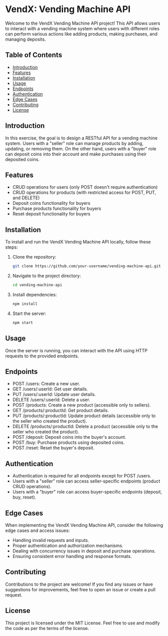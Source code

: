 # VendX: Vending Machine API

Welcome to the VendX Vending Machine API project! This API allows users to interact with a vending machine system where users with different roles can perform various actions like adding products, making purchases, and managing deposits.

## Table of Contents
- [Introduction](#introduction)
- [Features](#features)
- [Installation](#installation)
- [Usage](#usage)
- [Endpoints](#endpoints)
- [Authentication](#authentication)
- [Edge Cases](#edge-cases)
- [Contributing](#contributing)
- [License](#license)

## Introduction
In this exercise, the goal is to design a RESTful API for a vending machine system. Users with a "seller" role can manage products by adding, updating, or removing them. On the other hand, users with a "buyer" role can deposit coins into their account and make purchases using their deposited coins.

## Features
- CRUD operations for users (only POST doesn't require authentication)
- CRUD operations for products (with restricted access for POST, PUT, and DELETE)
- Deposit coins functionality for buyers
- Purchase products functionality for buyers
- Reset deposit functionality for buyers

## Installation
To install and run the VendX Vending Machine API locally, follow these steps:

1. Clone the repository:
   ```bash
   git clone https://github.com/your-username/vending-machine-api.git
2. Navigate to the project directory:
   ```bash
   cd vending-machine-api
3. Install dependencies:
   ```bash
   npm install
4. Start the server:
   ```bash
   npm start

## Usage
Once the server is running, you can interact with the API using HTTP requests to the provided endpoints.

## Endpoints
- POST /users: Create a new user.
- GET /users/:userId: Get user details.
- PUT /users/:userId: Update user details.
- DELETE /users/:userId: Delete a user.
- POST /products: Create a new product (accessible only to sellers).
- GET /products/:productId: Get product details.
- PUT /products/:productId: Update product details (accessible only to the seller who created the product).
- DELETE /products/:productId: Delete a product (accessible only to the seller who created the product).
- POST /deposit: Deposit coins into the buyer's account.
- POST /buy: Purchase products using deposited coins.
- POST /reset: Reset the buyer's deposit.

## Authentication
- Authentication is required for all endpoints except for POST /users.
- Users with a "seller" role can access seller-specific endpoints (product CRUD operations).
- Users with a "buyer" role can access buyer-specific endpoints (deposit, buy, reset).

## Edge Cases
When implementing the VendX Vending Machine API, consider the following edge cases and access issues:

- Handling invalid requests and inputs.
- Proper authentication and authorization mechanisms.
- Dealing with concurrency issues in deposit and purchase operations.
- Ensuring consistent error handling and response formats.

## Contributing
Contributions to the project are welcome! If you find any issues or have suggestions for improvements, feel free to open an issue or create a pull request.

## License
This project is licensed under the MIT License. Feel free to use and modify the code as per the terms of the license.
